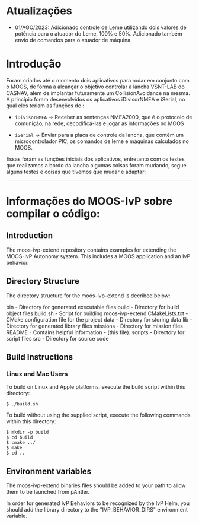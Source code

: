# Atualizações

- 01/AGO/2023: Adicionado controle de Leme utilizando dois valores de potência para o atuador do Leme, 100% e 50%. Adicionado também envio de comandos para o atuador de máquina.



# Introdução

 Foram criados até o momento dois aplicativos para rodar em conjunto com o MOOS, de forma a alcançar o objetivo controlar a lancha VSNT-LAB do CASNAV, além de implantar futuramente um CollisionAvoidance na mesma.
 A princípio foram desenvolvidos os aplicativos iDivisorNMEA e iSerial, no qual eles teriam as funções de :

- `iDivisorNMEA` -> Receber as sentenças NMEA2000, que é o protocolo de comunição, na rede, decodificá-las e jogar as informações no MOOS

- `iSerial` -> Enviar para a placa de controle da lancha, que contém um microcontrolador PIC, os comandos de leme e máquinas calculados no MOOS.

Essas foram as funções iniciais dos aplicativos, entretanto com os testes que realizamos a bordo da lancha algumas coisas foram mudando, segue alguns testes e coisas que tivemos que mudar e adaptar:

___

# Informações do MOOS-IvP sobre compilar o código:


## Introduction

The moos-ivp-extend repository contains examples for extending the MOOS-IvP
Autonomy system. This includes a MOOS application and an IvP behavior.


## Directory Structure

The directory structure for the moos-ivp-extend is decribed below:

bin              - Directory for generated executable files
build            - Directory for build object files
build.sh         - Script for building moos-ivp-extend
CMakeLists.txt   - CMake configuration file for the project
data             - Directory for storing data
lib              - Directory for generated library files
missions         - Directory for mission files
README           - Contains helpful information - (this file).
scripts          - Directory for script files
src              - Directory for source code


## Build Instructions

### Linux and Mac Users

To build on Linux and Apple platforms, execute the build script within this
directory:

   `$ ./build.sh` 

To build without using the supplied script, execute the following commands
within this directory:

   ```
   $ mkdir -p build
   $ cd build
   $ cmake ../
   $ make
   $ cd ..
 ```
## Environment variables

The moos-ivp-extend binaries files should be added to your path to allow them
to be launched from pAntler. 

In order for generated IvP Behaviors to be recognized by the IvP Helm, you
should add the library directory to the "IVP_BEHAVIOR_DIRS" environment 
variable.


